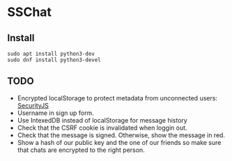 # SSChat


## Install

```
sudo apt install python3-dev
sudo dnf install python3-devel
```


## TODO

- Encrypted localStorage to protect metadata from unconnected users: [SecurityJS](https://github.com/Parking-Master/SecurityJS.128#windowsecurestorage-api)
- Username in sign up form.
- Use IntexedDB instead of localStorage for message history
- Check that the CSRF cookie is invalidated when loggin out.
- Check that the message is signed. Otherwise, show the message in red.
- Show a hash of our public key and the one of our friends so make sure that chats are encrypted to the right person.